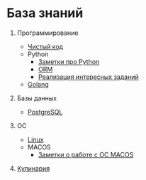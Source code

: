 База знаний
===========
1. Программирование
    - [Чистый код](clean-code/clean-code-index.md)
    - Python
        - [Заметки про Python](python/python-notes-index.md)
        - [ORM](python/orm-index.md)
        - [Реализация интересных заданий](python/code-examples-index.md)
    - [Golang](golang/golang-notes-index.md)
2. Базы данных
    - [PostgreSQL](db/postgresql.md)
3. ОС
    - [Linux](./linux/index.md) 
    - MACOS
        - [Заметки о работе с ОС MACOS](macos/macos-notes-index.md)

4. [Кулинария](gastronomy/gastronomy-index.md)